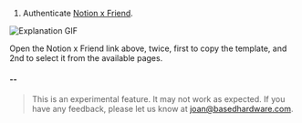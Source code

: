 
1. Authenticate [Notion x Friend](https://d65d-2401-4900-1c0f-54b7-2919-6aa5-b607-6298.ngrok-free.app/setup/chat-mail").

![Explanation GIF](assets/explanation.gif)

Open the Notion x Friend link above, twice, first to copy the template, and 2nd to select it from the available pages.
#### --

> This is an experimental feature. It may not work as expected. If you have any feedback, please let us know at joan@basedhardware.com.
